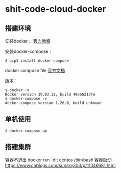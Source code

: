 # shit-code-cloud-docker

## 搭建环境

安装docker： [官方教程](https://docs.docker.com/engine/install/)

安装docker-compose： 

```shell script
$ pip3 install docker-compose
```

docker compose file [官方文档](https://docs.docker.com/compose/compose-file/)

版本：
```shell script
$ docker -v
Docker version 19.03.12, build 48a66213fe
$ docker-compose -v
docker-compose version 1.26.0, build unknown
```

## 单机使用

```shell script
$ docker-compose up
```

## 搭建集群




容器不退出
docker run -dit centos /bin/bash
容器启动
https://www.cnblogs.com/sunsky303/p/11046681.html

